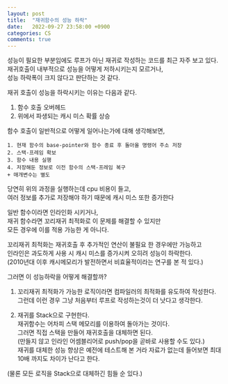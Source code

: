 ```yaml
---
layout: post
title:  "재귀함수의 성능 하락"
date:   2022-09-27 23:58:00 +0900
categories: CS
comments: true
---
```

성능이 필요한 부분임에도 루프가 아닌 재귀로 작성하는 코드를 최근 자주 보고 있다.  
재귀호출이 내부적으로 성능을 어떻게 저하시키는지 모르거나,  
성능 하락폭이 크지 않다고 판단하는 것 같다.  

재귀 호출이 성능을 하락시키는 이유는 다음과 같다.  
1. 함수 호출 오버헤드  
2. 위에서 파생되는 캐시 미스 확률 상승

함수 호출이 일반적으로 어떻게 일어나는가에 대해 생각해보면,  
```
1. 현재 함수의 base-pointer와 함수 종료 후 돌아올 명령어 주소 저장  
2. 스택-프레임 확보  
3. 함수 내용 실행  
4. 저장해둔 정보로 이전 함수의 스택-프레임 복구  
+ 매개변수는 별도
```

당연히 위의 과정을 실행하는데 cpu 비용이 들고,  
여러 정보를 추가로 저장해야 하기 때문에 캐시 미스 또한 증가한다  

일반 함수이라면 인라인화 시키거나,  
재귀 함수라면 꼬리재귀 최적화로 이 문제를 해결할 수 있지만  
모든 경우에 이를 적용 가능한 게 아니다.  

꼬리재귀 최적화는 재귀호출 후 추가적인 연산이 불필요 한 경우에만 가능하고  
인라인은 과도하게 사용 시 캐시 미스를 증가시켜 오히려 성능이 하락한다.  
(2010년대 이후 캐시메모리가 발전하면서 비효율적이라는 연구를 본 적 있다.)

그러면 이 성능하락을 어떻게 해결할까?  

1. 꼬리재귀 최적화가 가능한 로직이라면 컴파일러의 최적화를 유도하여 작성한다.  
그런데 이런 경우 그냥 처음부터 루프로 작성하는것이 더 낫다고 생각한다.  

2. 재귀를 Stack으로 구현한다.  
재귀함수는 어차피 스택 메모리를 이용하여 돌아가는 것이다.  
그러면 직접 스택을 만들어 재귀호출을 대체하면 된다.  
(만들지 않고 인라인 어셈블리어로 push/pop을 곧바로 사용할 수도 있다.)  
재귀를 대체한 성능 향상은 예전에 테스트해 본 거라 자료가 없는데 들어보면 최대 10배 까지도 차이가 난다고 한다.  

(물론 모든 로직을 Stack으로 대체하긴 힘들 순 있다.)
